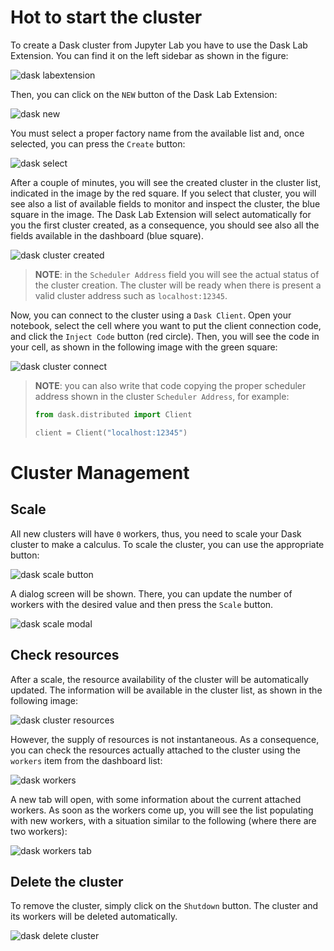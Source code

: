 <!--
 Copyright 2021 dciangot
 
 Licensed under the Apache License, Version 2.0 (the "License");
 you may not use this file except in compliance with the License.
 You may obtain a copy of the License at
 
     http://www.apache.org/licenses/LICENSE-2.0
 
 Unless required by applicable law or agreed to in writing, software
 distributed under the License is distributed on an "AS IS" BASIS,
 WITHOUT WARRANTIES OR CONDITIONS OF ANY KIND, either express or implied.
 See the License for the specific language governing permissions and
 limitations under the License.
-->

# Hot to start the cluster

To create a Dask cluster from Jupyter Lab you have to use the Dask Lab Extension.
You can find it on the left sidebar as shown in the figure:

![dask labextension](imgs/dask_init_labextension.png)

Then, you can click on the `NEW` button of the Dask Lab Extension:

![dask new](imgs/dask_init_new.png)

You must select a proper factory name from the available list and, once selected,
you can press the `Create` button:

![dask select](imgs/dask_init_select.png)

After a couple of minutes, you will see the created cluster in the cluster list,
indicated in the image by the red square. If you select that cluster, you will see
also a list of available fields to monitor and inspect the cluster, the blue square
in the image. The Dask Lab Extension will select automatically for you the first
cluster created, as a consequence, you should see also all the fields available in
the dashboard (blue square).

![dask cluster created](imgs/dask_init_created.png)

> **NOTE**: in the `Scheduler Address` field you will see the actual status of the
> cluster creation. The cluster will be ready when there is present a valid
> cluster address such as `localhost:12345`.

Now, you can connect to the cluster using a `Dask Client`. Open your notebook,
select the cell where you want to put the client connection code, and click
the `Inject Code` button (red circle). Then, you will see the code in your cell,
as shown in the following image with the green square:

![dask cluster connect](imgs/dask_client_code.png)

> **NOTE**: you can also write that code copying the proper scheduler address
> shown in the cluster `Scheduler Address`, for example:
> 
> ```python
> from dask.distributed import Client
> 
> client = Client("localhost:12345")
> ```

# Cluster Management
## Scale

All new clusters will have `0` workers, thus, you need to scale your Dask cluster
to make a calculus. To scale the cluster, you can use the appropriate button:

![dask scale button](imgs/dask_scale_button.png)

A dialog screen will be shown. There, you can update the number of workers with
the desired value and then press the `Scale` button.

![dask scale modal](imgs/dask_scale_modal.png)

## Check resources

After a scale, the resource availability of the cluster will be automatically updated.
The information will be available in the cluster list, as shown in the following image:

![dask cluster resources](imgs/dask_management_resources.png)

However, the supply of resources is not instantaneous. As a consequence, you can
check the resources actually attached to the cluster using the `workers` item from
the dashboard list:

![dask workers](imgs/dask_management_workers.png)

A new tab will open, with some information about the current attached workers.
As soon as the workers come up, you will see the list populating with new workers,
with a situation similar to the following (where there are two workers):

![dask workers tab](imgs/dask_management_workers_tab.png)

## Delete the cluster

To remove the cluster, simply click on the `Shutdown` button. The cluster and its
workers will be deleted automatically.

![dask delete cluster](imgs/dask_delete_cluster.png)